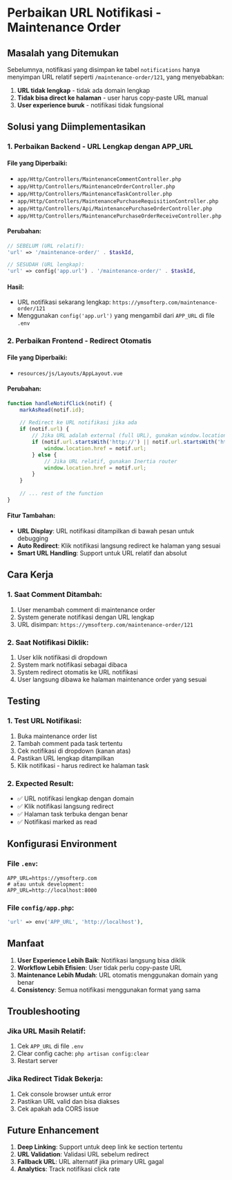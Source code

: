 # Perbaikan URL Notifikasi - Maintenance Order

## Masalah yang Ditemukan
Sebelumnya, notifikasi yang disimpan ke tabel `notifications` hanya menyimpan URL relatif seperti `/maintenance-order/121`, yang menyebabkan:
1. **URL tidak lengkap** - tidak ada domain lengkap
2. **Tidak bisa direct ke halaman** - user harus copy-paste URL manual
3. **User experience buruk** - notifikasi tidak fungsional

## Solusi yang Diimplementasikan

### 1. Perbaikan Backend - URL Lengkap dengan APP_URL

#### File yang Diperbaiki:
- `app/Http/Controllers/MaintenanceCommentController.php`
- `app/Http/Controllers/MaintenanceOrderController.php`
- `app/Http/Controllers/MaintenanceTaskController.php`
- `app/Http/Controllers/MaintenancePurchaseRequisitionController.php`
- `app/Http/Controllers/Api/MaintenancePurchaseOrderController.php`
- `app/Http/Controllers/MaintenancePurchaseOrderReceiveController.php`

#### Perubahan:
```php
// SEBELUM (URL relatif):
'url' => '/maintenance-order/' . $taskId,

// SESUDAH (URL lengkap):
'url' => config('app.url') . '/maintenance-order/' . $taskId,
```

#### Hasil:
- URL notifikasi sekarang lengkap: `https://ymsofterp.com/maintenance-order/121`
- Menggunakan `config('app.url')` yang mengambil dari `APP_URL` di file `.env`

### 2. Perbaikan Frontend - Redirect Otomatis

#### File yang Diperbaiki:
- `resources/js/Layouts/AppLayout.vue`

#### Perubahan:
```javascript
function handleNotifClick(notif) {
    markAsRead(notif.id);
    
    // Redirect ke URL notifikasi jika ada
    if (notif.url) {
        // Jika URL adalah external (full URL), gunakan window.location.href
        if (notif.url.startsWith('http://') || notif.url.startsWith('https://')) {
            window.location.href = notif.url;
        } else {
            // Jika URL relatif, gunakan Inertia router
            window.location.href = notif.url;
        }
    }
    
    // ... rest of the function
}
```

#### Fitur Tambahan:
- **URL Display**: URL notifikasi ditampilkan di bawah pesan untuk debugging
- **Auto Redirect**: Klik notifikasi langsung redirect ke halaman yang sesuai
- **Smart URL Handling**: Support untuk URL relatif dan absolut

## Cara Kerja

### 1. Saat Comment Ditambah:
1. User menambah comment di maintenance order
2. System generate notifikasi dengan URL lengkap
3. URL disimpan: `https://ymsofterp.com/maintenance-order/121`

### 2. Saat Notifikasi Diklik:
1. User klik notifikasi di dropdown
2. System mark notifikasi sebagai dibaca
3. System redirect otomatis ke URL notifikasi
4. User langsung dibawa ke halaman maintenance order yang sesuai

## Testing

### 1. Test URL Notifikasi:
1. Buka maintenance order list
2. Tambah comment pada task tertentu
3. Cek notifikasi di dropdown (kanan atas)
4. Pastikan URL lengkap ditampilkan
5. Klik notifikasi - harus redirect ke halaman task

### 2. Expected Result:
- ✅ URL notifikasi lengkap dengan domain
- ✅ Klik notifikasi langsung redirect
- ✅ Halaman task terbuka dengan benar
- ✅ Notifikasi marked as read

## Konfigurasi Environment

### File `.env`:
```env
APP_URL=https://ymsofterp.com
# atau untuk development:
APP_URL=http://localhost:8000
```

### File `config/app.php`:
```php
'url' => env('APP_URL', 'http://localhost'),
```

## Manfaat

1. **User Experience Lebih Baik**: Notifikasi langsung bisa diklik
2. **Workflow Lebih Efisien**: User tidak perlu copy-paste URL
3. **Maintenance Lebih Mudah**: URL otomatis menggunakan domain yang benar
4. **Consistency**: Semua notifikasi menggunakan format yang sama

## Troubleshooting

### Jika URL Masih Relatif:
1. Cek `APP_URL` di file `.env`
2. Clear config cache: `php artisan config:clear`
3. Restart server

### Jika Redirect Tidak Bekerja:
1. Cek console browser untuk error
2. Pastikan URL valid dan bisa diakses
3. Cek apakah ada CORS issue

## Future Enhancement

1. **Deep Linking**: Support untuk deep link ke section tertentu
2. **URL Validation**: Validasi URL sebelum redirect
3. **Fallback URL**: URL alternatif jika primary URL gagal
4. **Analytics**: Track notifikasi click rate
